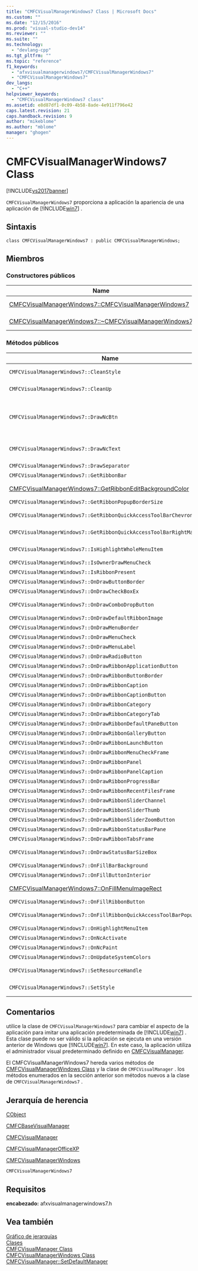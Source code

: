 ```yaml
---
title: "CMFCVisualManagerWindows7 Class | Microsoft Docs"
ms.custom: ""
ms.date: "12/15/2016"
ms.prod: "visual-studio-dev14"
ms.reviewer: ""
ms.suite: ""
ms.technology: 
  - "devlang-cpp"
ms.tgt_pltfrm: ""
ms.topic: "reference"
f1_keywords: 
  - "afxvisualmanagerwindows7/CMFCVisualManagerWindows7"
  - "CMFCVisualManagerWindows7"
dev_langs: 
  - "C++"
helpviewer_keywords: 
  - "CMFCVisualManagerWindows7 class"
ms.assetid: e8d87df1-0c09-4b58-8ade-4e911f796e42
caps.latest.revision: 21
caps.handback.revision: 9
author: "mikeblome"
ms.author: "mblome"
manager: "ghogen"
---
```

# CMFCVisualManagerWindows7 Class
[!INCLUDE[vs2017banner](../../assembler/inline/includes/vs2017banner.md)]

`CMFCVisualManagerWindows7` proporciona a aplicación la apariencia de una aplicación de [!INCLUDE[win7](../../build/includes/win7_md.md)] .  
  
## Sintaxis  
  
```  
class CMFCVisualManagerWindows7 : public CMFCVisualManagerWindows;  
```  
  
## Miembros  
  
### Constructores públicos  
  
|Name|Descripción|  
|----------|-----------------|  
|[CMFCVisualManagerWindows7::CMFCVisualManagerWindows7](../Topic/CMFCVisualManagerWindows7::CMFCVisualManagerWindows7.md)|Constructor predeterminado.|  
|[CMFCVisualManagerWindows7::~CMFCVisualManagerWindows7](../Topic/CMFCVisualManagerWindows7::~CMFCVisualManagerWindows7.md)|Un destructor predeterminado.|  
  
### Métodos públicos  
  
|Name|Descripción|  
|----------|-----------------|  
|`CMFCVisualManagerWindows7::CleanStyle`|Borra el estilo visual actual y restaura el estilo visual predeterminado.|  
|`CMFCVisualManagerWindows7::CleanUp`|Borra todos los objetos de la interfaz de usuario y restaura los menús.|  
|`CMFCVisualManagerWindows7::DrawNcBtn`|Dibuja un botón en el área de no cliente en el cuadro.  El marco de trabajo usa este método para dibujar minimiza, maximiza, cierre y botones de restauración en la esquina superior derecha de la ventana.  Este método no se llama cuando el programa utiliza un tema de no\-Aero.|  
|`CMFCVisualManagerWindows7::DrawNcText`|Dibuja el texto en el área de no cliente en el cuadro.  El marco de trabajo usa este método para dibujar el título de la aplicación en la barra de título en la parte superior de la ventana de marco.|  
|`CMFCVisualManagerWindows7::DrawSeparator`|Dibuja un separador en [CMFCToolBar Class](../../mfc/reference/cmfctoolbar-class.md).|  
|`CMFCVisualManagerWindows7::GetRibbonBar`|Recupera [CMFCRibbonBar Class](../../mfc/reference/cmfcribbonbar-class.md) asociado a la interfaz de usuario.|  
|[CMFCVisualManagerWindows7::GetRibbonEditBackgroundColor](../Topic/CMFCVisualManagerWindows7::GetRibbonEditBackgroundColor.md)|Obtiene un color de fondo del cuadro de edición de la cinta de opciones.|  
|`CMFCVisualManagerWindows7::GetRibbonPopupBorderSize`|Reemplaza [CMFCVisualManager::GetRibbonPopupBorderSize](../Topic/CMFCVisualManager::GetRibbonPopupBorderSize.md).|  
|`CMFCVisualManagerWindows7::GetRibbonQuickAccessToolBarChevronOffset`|Reemplaza [CMFCVisualManager::GetRibbonQuickAccessToolBarChevronOffset](../Topic/CMFCVisualManager::GetRibbonQuickAccessToolBarChevronOffset.md).|  
|`CMFCVisualManagerWindows7::GetRibbonQuickAccessToolBarRightMargin`|Reemplaza [CMFCVisualManager::GetRibbonQuickAccessToolBarRightMargin](../Topic/CMFCVisualManager::GetRibbonQuickAccessToolBarRightMargin.md).|  
|`CMFCVisualManagerWindows7::IsHighlightWholeMenuItem`|Reemplaza [CMFCVisualManagerWindows::IsHighlightWholeMenuItem](../Topic/CMFCVisualManagerWindows::IsHighlightWholeMenuItem.md).|  
|`CMFCVisualManagerWindows7::IsOwnerDrawMenuCheck`|Reemplaza [CMFCVisualManager::IsOwnerDrawMenuCheck](../Topic/CMFCVisualManager::IsOwnerDrawMenuCheck.md).|  
|`CMFCVisualManagerWindows7::IsRibbonPresent`|Determina si `CMFCRibbonBar` está presente y visible.|  
|`CMFCVisualManagerWindows7::OnDrawButtonBorder`|Reemplaza [CMFCVisualManagerWindows::OnDrawButtonBorder](../Topic/CMFCVisualManagerWindows::OnDrawButtonBorder.md).|  
|`CMFCVisualManagerWindows7::OnDrawCheckBoxEx`|Reemplaza [CMFCVisualManagerWindows::OnDrawCheckBoxEx](../Topic/CMFCVisualManagerWindows::OnDrawCheckBoxEx.md).|  
|`CMFCVisualManagerWindows7::OnDrawComboDropButton`|Reemplaza [CMFCVisualManagerWindows::OnDrawComboDropButton](../Topic/CMFCVisualManagerWindows::OnDrawComboDropButton.md).|  
|`CMFCVisualManagerWindows7::OnDrawDefaultRibbonImage`|Reemplaza [CMFCVisualManager::OnDrawDefaultRibbonImage](../Topic/CMFCVisualManager::OnDrawDefaultRibbonImage.md).|  
|`CMFCVisualManagerWindows7::OnDrawMenuBorder`|Reemplaza [CMFCVisualManagerWindows::OnDrawMenuBorder](../Topic/CMFCVisualManagerWindows::OnDrawMenuBorder.md).|  
|`CMFCVisualManagerWindows7::OnDrawMenuCheck`|Reemplaza [CMFCVisualManager::OnDrawMenuCheck](../Topic/CMFCVisualManager::OnDrawMenuCheck.md).|  
|`CMFCVisualManagerWindows7::OnDrawMenuLabel`|Reemplaza [CMFCVisualManager::OnDrawMenuLabel](../Topic/CMFCVisualManager::OnDrawMenuLabel.md).|  
|`CMFCVisualManagerWindows7::OnDrawRadioButton`|Reemplaza `CMFCVisualManager::OnDrawRadioButton`.|  
|`CMFCVisualManagerWindows7::OnDrawRibbonApplicationButton`|Reemplaza [CMFCVisualManager::OnDrawRibbonApplicationButton](../Topic/CMFCVisualManager::OnDrawRibbonApplicationButton.md).|  
|`CMFCVisualManagerWindows7::OnDrawRibbonButtonBorder`|Reemplaza [CMFCVisualManager::OnDrawRibbonButtonBorder](../Topic/CMFCVisualManager::OnDrawRibbonButtonBorder.md).|  
|`CMFCVisualManagerWindows7::OnDrawRibbonCaption`|Reemplaza [CMFCVisualManager::OnDrawRibbonCaption](../Topic/CMFCVisualManager::OnDrawRibbonCaption.md).|  
|`CMFCVisualManagerWindows7::OnDrawRibbonCaptionButton`|Reemplaza [CMFCVisualManager::OnDrawRibbonCaptionButton](../Topic/CMFCVisualManager::OnDrawRibbonCaptionButton.md).|  
|`CMFCVisualManagerWindows7::OnDrawRibbonCategory`|Reemplaza [CMFCVisualManager::OnDrawRibbonCategory](../Topic/CMFCVisualManager::OnDrawRibbonCategory.md).|  
|`CMFCVisualManagerWindows7::OnDrawRibbonCategoryTab`|Reemplaza [CMFCVisualManager::OnDrawRibbonCategoryTab](../Topic/CMFCVisualManager::OnDrawRibbonCategoryTab.md).|  
|`CMFCVisualManagerWindows7::OnDrawRibbonDefaultPaneButton`|Reemplaza [CMFCVisualManager::OnDrawRibbonDefaultPaneButton](../Topic/CMFCVisualManager::OnDrawRibbonDefaultPaneButton.md).|  
|`CMFCVisualManagerWindows7::OnDrawRibbonGalleryButton`|Reemplaza [CMFCVisualManager::OnDrawRibbonGalleryButton](../Topic/CMFCVisualManager::OnDrawRibbonGalleryButton.md).|  
|`CMFCVisualManagerWindows7::OnDrawRibbonLaunchButton`|Reemplaza `CMFCVisualManager::OnDrawRibbonLaunchButton`.|  
|`CMFCVisualManagerWindows7::OnDrawRibbonMenuCheckFrame`|Reemplaza [CMFCVisualManager::OnDrawRibbonMenuCheckFrame](../Topic/CMFCVisualManager::OnDrawRibbonMenuCheckFrame.md).|  
|`CMFCVisualManagerWindows7::OnDrawRibbonPanel`|Reemplaza [CMFCVisualManager::OnDrawRibbonPanel](../Topic/CMFCVisualManager::OnDrawRibbonPanel.md).|  
|`CMFCVisualManagerWindows7::OnDrawRibbonPanelCaption`|Reemplaza [CMFCVisualManager::OnDrawRibbonPanelCaption](../Topic/CMFCVisualManager::OnDrawRibbonPanelCaption.md).|  
|`CMFCVisualManagerWindows7::OnDrawRibbonProgressBar`|Reemplaza [CMFCVisualManager::OnDrawRibbonProgressBar](../Topic/CMFCVisualManager::OnDrawRibbonProgressBar.md).|  
|`CMFCVisualManagerWindows7::OnDrawRibbonRecentFilesFrame`|Reemplaza [CMFCVisualManager::OnDrawRibbonRecentFilesFrame](../Topic/CMFCVisualManager::OnDrawRibbonRecentFilesFrame.md).|  
|`CMFCVisualManagerWindows7::OnDrawRibbonSliderChannel`|Reemplaza [CMFCVisualManager::OnDrawRibbonSliderChannel](../Topic/CMFCVisualManager::OnDrawRibbonSliderChannel.md).|  
|`CMFCVisualManagerWindows7::OnDrawRibbonSliderThumb`|Reemplaza [CMFCVisualManager::OnDrawRibbonSliderThumb](../Topic/CMFCVisualManager::OnDrawRibbonSliderThumb.md).|  
|`CMFCVisualManagerWindows7::OnDrawRibbonSliderZoomButton`|Reemplaza [CMFCVisualManager::OnDrawRibbonSliderZoomButton](../Topic/CMFCVisualManager::OnDrawRibbonSliderZoomButton.md).|  
|`CMFCVisualManagerWindows7::OnDrawRibbonStatusBarPane`|Reemplaza [CMFCVisualManager::OnDrawRibbonStatusBarPane](../Topic/CMFCVisualManager::OnDrawRibbonStatusBarPane.md).|  
|`CMFCVisualManagerWindows7::OnDrawRibbonTabsFrame`|Reemplaza [CMFCVisualManager::OnDrawRibbonTabsFrame](../Topic/CMFCVisualManager::OnDrawRibbonTabsFrame.md).|  
|`CMFCVisualManagerWindows7::OnDrawStatusBarSizeBox`|Reemplaza [CMFCVisualManagerWindows::OnDrawStatusBarSizeBox](../Topic/CMFCVisualManagerWindows::OnDrawStatusBarSizeBox.md).|  
|`CMFCVisualManagerWindows7::OnFillBarBackground`|Reemplaza [CMFCVisualManagerWindows::OnFillBarBackground](../Topic/CMFCVisualManagerWindows::OnFillBarBackground.md).|  
|`CMFCVisualManagerWindows7::OnFillButtonInterior`|Reemplaza [CMFCVisualManagerWindows::OnFillButtonInterior](../Topic/CMFCVisualManagerWindows::OnFillButtonInterior.md).|  
|[CMFCVisualManagerWindows7::OnFillMenuImageRect](../Topic/CMFCVisualManagerWindows7::OnFillMenuImageRect.md)|El marco de trabajo llama a este método cuando rellena área alrededor de imágenes del elemento de menú.|  
|`CMFCVisualManagerWindows7::OnFillRibbonButton`|Reemplaza [CMFCVisualManager::OnFillRibbonButton](../Topic/CMFCVisualManager::OnFillRibbonButton.md).|  
|`CMFCVisualManagerWindows7::OnFillRibbonQuickAccessToolBarPopup`|Reemplaza [CMFCVisualManager::OnFillRibbonQuickAccessToolBarPopup](../Topic/CMFCVisualManager::OnFillRibbonQuickAccessToolBarPopup.md).|  
|`CMFCVisualManagerWindows7::OnHighlightMenuItem`|Reemplaza [CMFCVisualManagerWindows::OnHighlightMenuItem](../Topic/CMFCVisualManagerWindows::OnHighlightMenuItem.md).|  
|`CMFCVisualManagerWindows7::OnNcActivate`|Reemplaza [CMFCVisualManager::OnNcActivate](../Topic/CMFCVisualManager::OnNcActivate.md).|  
|`CMFCVisualManagerWindows7::OnNcPaint`|Reemplaza [CMFCVisualManager::OnNcPaint](../Topic/CMFCVisualManager::OnNcPaint.md).|  
|`CMFCVisualManagerWindows7::OnUpdateSystemColors`|Reemplaza [CMFCVisualManagerWindows::OnUpdateSystemColors](../Topic/CMFCVisualManagerWindows::OnUpdateSystemColors.md).|  
|`CMFCVisualManagerWindows7::SetResourceHandle`|Establece el identificador de recurso que describe los atributos de administrador visual.|  
|`CMFCVisualManagerWindows7::SetStyle`|establece la combinación de colores de `CMFCVisualManagerWindows7` GUI.|  
  
## Comentarios  
 utilice la clase de `CMFCVisualManagerWindows7` para cambiar el aspecto de la aplicación para imitar una aplicación predeterminada de [!INCLUDE[win7](../../build/includes/win7_md.md)] .  Esta clase puede no ser válido si la aplicación se ejecuta en una versión anterior de Windows que [!INCLUDE[win7](../../build/includes/win7_md.md)].  En este caso, la aplicación utiliza el administrador visual predeterminado definido en [CMFCVisualManager](../../mfc/reference/cmfcvisualmanager-class.md).  
  
 El CMFCVisualManagerWindows7 hereda varios métodos de [CMFCVisualManagerWindows Class](../../mfc/reference/cmfcvisualmanagerwindows-class.md) y la clase de `CMFCVisualManager` .  los métodos enumerados en la sección anterior son métodos nuevos a la clase de `CMFCVisualManagerWindows7` .  
  
## Jerarquía de herencia  
 [CObject](../../mfc/reference/cobject-class.md)  
  
 [CMFCBaseVisualManager](../../mfc/reference/cmfcbasevisualmanager-class.md)  
  
 [CMFCVisualManager](../../mfc/reference/cmfcvisualmanager-class.md)  
  
 [CMFCVisualManagerOfficeXP](../../mfc/reference/cmfcvisualmanagerofficexp-class.md)  
  
 [CMFCVisualManagerWindows](../../mfc/reference/cmfcvisualmanagerwindows-class.md)  
  
 `CMFCVisualManagerWindows7`  
  
## Requisitos  
 **encabezado:** afxvisualmanagerwindows7.h  
  
## Vea también  
 [Gráfico de jerarquías](../../mfc/hierarchy-chart.md)   
 [Clases](../../mfc/reference/mfc-classes.md)   
 [CMFCVisualManager Class](../../mfc/reference/cmfcvisualmanager-class.md)   
 [CMFCVisualManagerWindows Class](../../mfc/reference/cmfcvisualmanagerwindows-class.md)   
 [CMFCVisualManager::SetDefaultManager](../Topic/CMFCVisualManager::SetDefaultManager.md)